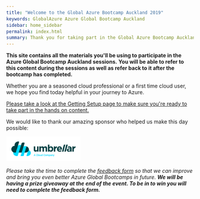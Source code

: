 ```yaml
---
title: "Welcome to the Global Azure Bootcamp Auckland 2019"
keywords: GlobalAzure Azure Global Bootcamp Auckland
sidebar: home_sidebar
permalink: index.html
summary: Thank you for taking part in the Global Azure Bootcamp Auckland 2019. We are delighted you have chosen to spend your Saturday with us learning all about Azure.
---
```


**This site contains all the materials you'll be using to participate in the Azure Global Bootcamp Auckland sessions.**
**You will be able to refer to this content during the sessions as well as refer back to it after the bootcamp has completed.**

Whether you are a seasoned cloud professional or a first time cloud user, we hope you find today helpful in your journey to Azure.

[Please take a look at the Getting Setup page to make sure you're ready to take part in the hands on content.](/content_setup.html)

We would like to thank our amazing sponsor who helped us make this day possible:

[<img src="images/UMB_Logo_Full.png" width="200px">](https://www.umbrellar.com)

_Please take the time to complete the [feedback form](https://forms.office.com/Pages/ResponsePage.aspx?id=r8sgyGvTD0qb55csA6QeXdnsJymPDKZAtU7faCKgTExUOVlPOUZHSUNFVkM1NDVIWkpGTzAxRTlMVi4u) so that we can improve and bring you even better Azure Global Bootcamps in future. **We will be having a prize giveaway at the end of the event. To be in to win you will need to complete the feedback form.**_
